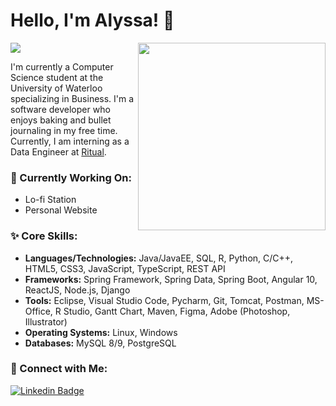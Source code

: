 # Hello, I'm Alyssa! 👋
<img src="https://64.media.tumblr.com/37a80505fd5360bd3c1cd23fef853edb/tumblr_orzopfBwyj1s35qyfo1_640.gifv">
<img align='right' src="https://media2.giphy.com/media/tITrJUuCDr1bpNjIVi/source.gif" width="300">

I'm currently a Computer Science student at the University of Waterloo specializing in Business. I'm a software developer who enjoys baking and bullet journaling in my free time. Currently, I am interning as a Data Engineer at [Ritual](https://ritual.co/).

### 🌱 Currently Working On:
- Lo-fi Station
- Personal Website

### ✨ Core Skills:
- **Languages/Technologies:** Java/JavaEE, SQL, R, Python, C/C++, HTML5, CSS3, JavaScript, TypeScript, REST API
- **Frameworks:** Spring Framework, Spring Data, Spring Boot, Angular 10, ReactJS, Node.js, Django
- **Tools:** Eclipse, Visual Studio Code, Pycharm, Git, Tomcat, Postman, MS-Office, R Studio, Gantt Chart, Maven, Figma, Adobe (Photoshop, Illustrator)
- **Operating Systems:** Linux, Windows
- **Databases:** MySQL 8/9, PostgreSQL


### 📧 Connect with Me: 
[![Linkedin Badge](https://img.shields.io/badge/-LinkedIn-blue?style=flat-square&logo=Linkedin&logoColor=white&link=https://www.linkedin.com/in/alyssa-gao/)](https://www.linkedin.com/in/alyssa-gao/) 



<!--
**alyssagao1120/alyssagao1120** is a ✨ _special_ ✨ repository because its `README.md` (this file) appears on your GitHub profile.

Here are some ideas to get you started:

- 🔭 I’m currently working on ...
- 🌱 I’m currently learning ...
- 👯 I’m looking to collaborate on ...
- 🤔 I’m looking for help with ...
- 💬 Ask me about ...
- 📫 How to reach me: ...
- 😄 Pronouns: ...
- ⚡ Fun fact: ...
-->
